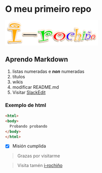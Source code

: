 # O meu primeiro repo

![Fallou a imaxe](/logo.png)

## Aprendo Markdown
1. listas numeradas e _**non**_ numeradas
1. títulos
1. wikis
1. modificar README.md
1. Visitar [SlackEdit](https://stackedit.io/)

### Exemplo de html
```html
<html>
<body>
  Probando probando
</body>
</html>
```

- [x] Misión cumplida

> Grazas por visitarme

> Visita tamén [i-rochiño](https://irocho.wordpress.com)

